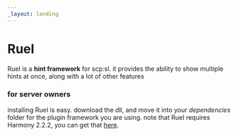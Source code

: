 ```yaml
---
_layout: landing
---
```


# RueI

RueI is a **hint framework** for scp:sl. it provides the ability to show multiple hints at once, along with a lot of other features

### for server owners
installing RueI is easy. download the dll, and move it into your *dependencies* folder for the plugin framework you are using. note that RueI requires Harmony 2.2.2, you can get that [here](https://github.com/pardeike/Harmony).